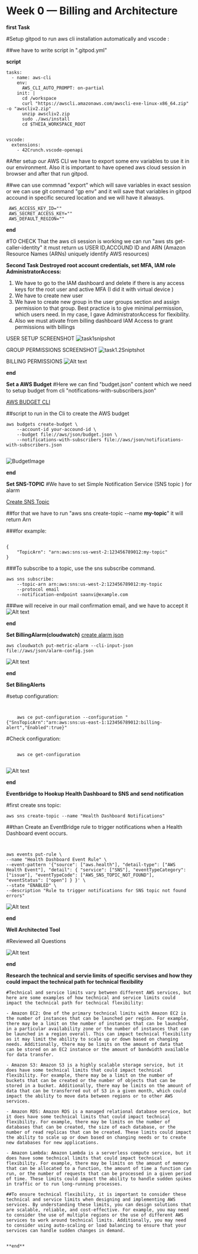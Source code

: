 # Week 0 — Billing and Architecture

**first Task**

#Setup gitpod to run aws cli installation automatically and vscode :

##we have to write script in ".gitpod.yml"


**script**
```
tasks:
  - name: aws-cli
    env:
      AWS_CLI_AUTO_PROMPT: on-partial
    init: |
      cd /workspace
      curl "https://awscli.amazonaws.com/awscli-exe-linux-x86_64.zip" -o "awscliv2.zip"
      unzip awscliv2.zip
      sudo ./aws/install
      cd $THEIA_WORKSPACE_ROOT


vscode:
  extensions:
    - 42Crunch.vscode-openapi     

 ```   

 

 #After setup our AWS CLI we have to export some env variables to use it in our environment. Also it is important to have opened aws cloud session in browser and after that run gitpod.

 


##we can use commnad "export" which will save variables in exact session or we can use git command "gp env" and it will save that variables in gitpod accound in specific secured location and we will have it alwasys.

```
 AWS_ACCESS_KEY_ID=""
 AWS_SECRET_ACCESS_KEY=""
 AWS_DEFAULT_REGION=""
```
**end**

#TO CHECK That the aws cli session is working we can run "aws sts get-caller-identity" it must return us USER ID,ACCOUND ID and ARN (Amazon Resource Names (ARNs) uniquely identify AWS resources)


**Second Task Destroyed root account credentials, set MFA, IAM role AdministratorAccess:**
1. We have to go to the IAM dashboard  and delete if there is any access keys for the root user and active MFA (I did it with virtual device )
2. We have to create new user 
3. We have to create new group in the user groups section and assign permission to that group. Best practice is to give minimal permission, which users need.
In my case, I gave AdministratorAccess for flexibility.
4. Also we must ativate from billing dashboard  IAM Access  to grant permissions with billings 

USER SETUP SCREENSHOT
![task1snipshot](../_docs/assets/Task1.png)

GROUP PERMISSIONS SCREENSHOT
![task1.2Sniptshot](../_docs/assets/Task1.2.png)

BILLING PERMISSIONS
![Alt text](../_docs/assets/billingaccess.png)


**end**




**Set a AWS Budget**
#Here we can find "budget.json" content which we need to setup budget from cli "notifications-with-subscribers.json" 

[AWS BUDGET CLI](https://docs.aws.amazon.com/cli/latest/reference/budgets/create-budget.html)

##script to run in the Cli to create the  AWS budget
```
aws budgets create-budget \
    --account-id your-accound-id \
    --budget file://aws/json/budget.json \
    --notifications-with-subscribers file://aws/json/notifications-with-subscribers.json


```

![BudgetImage](../_docs/assets/budget.png)


**end**





**Set SNS-TOPIC**
#We have to set Simple Notification Service (SNS topic ) for alarm 

[Create SNS Topic](https://docs.aws.amazon.com/cli/latest/userguide/cli-services-sns.html)

##for that we have to run "aws sns create-topic --name __my-topic__" it will return  Arn


###for example: 
```

{
    "TopicArn": "arn:aws:sns:us-west-2:123456789012:my-topic"
}
```
###To subscribe to a topic, use the sns subscribe command.
```
aws sns subscribe:
    --topic-arn arn:aws:sns:us-west-2:123456789012:my-topic 
    --protocol email 
    --notification-endpoint saanvi@example.com
```

###we will receive in our mail confirmation email, and we have to accept it 
![Alt text](../_docs/assets/SNS-TOPIC.png)


**end**

**Set BillingAlarm(cloudwatch)**
[create alarm json](https://aws.amazon.com/premiumsupport/knowledge-center/cloudwatch-estimatedcharges-alarm/)

```
aws cloudwatch put-metric-alarm --cli-input-json file://aws/json/alarm-config.json

```

![Alt text](../_docs/assets/cloudwatchalarm.png)


**end**

**Set BilingAlerts**


#setup configuration:
```


    aws ce put-configuration --configuration "{"SnsTopicArn":"arn:aws:sns:us-east-1:123456789012:billing-alert","Enabled":true}"

```
#Check configuration:
```

    aws ce get-configuration


```

![Alt text](../_docs/assets/billinAlert.png)

**end**


**Eventbridge to Hookup Health Dashboard to SNS and send notification**

#first create sns topic:
```
aws sns create-topic --name "Health Dashboard Notifications"
```
##than Create an EventBridge rule to trigger notifications when a Health Dashboard event occurs.
```


aws events put-rule \
--name "Health Dashboard Event Rule" \
--event-pattern '{"source": ["aws.health"], "detail-type": ["AWS Health Event"], "detail": { "service": ["SNS"], "eventTypeCategory": ["issue"], "eventTypeCode": ["AWS_SNS_TOPIC_NOT_FOUND"], "eventStatus": ["open"] } }' \
--state "ENABLED" \
--description "Rule to trigger notifications for SNS topic not found errors"

```

![Alt text](../_docs/assets/SNS-health.png)



**end**

**Well Architected Tool**

#Reviewed all Questions

![Alt text](../_docs/assets/pillars.png)


**end**
 
 **Research the technical and servie limits of specific servises and how they could impact the technical path for technical flexibility**

```
#Technical and service limits vary between different AWS services, but here are some examples of how technical and service limits could impact the technical path for technical flexibility:

- Amazon EC2: One of the primary technical limits with Amazon EC2 is the number of instances that can be launched per region. For example, there may be a limit on the number of instances that can be launched in a particular availability zone or the number of instances that can be launched in a region overall. This can impact technical flexibility as it may limit the ability to scale up or down based on changing needs. Additionally, there may be limits on the amount of data that can be stored on an EC2 instance or the amount of bandwidth available for data transfer.

- Amazon S3: Amazon S3 is a highly scalable storage service, but it does have some technical limits that could impact technical flexibility. For example, there may be a limit on the number of buckets that can be created or the number of objects that can be stored in a bucket. Additionally, there may be limits on the amount of data that can be transferred out of S3 in a given month, which could impact the ability to move data between regions or to other AWS services.

- Amazon RDS: Amazon RDS is a managed relational database service, but it does have some technical limits that could impact technical flexibility. For example, there may be limits on the number of databases that can be created, the size of each database, or the number of read replicas that can be created. These limits could impact the ability to scale up or down based on changing needs or to create new databases for new applications.

- Amazon Lambda: Amazon Lambda is a serverless compute service, but it does have some technical limits that could impact technical flexibility. For example, there may be limits on the amount of memory that can be allocated to a function, the amount of time a function can run, or the number of requests that can be processed in a given period of time. These limits could impact the ability to handle sudden spikes in traffic or to run long-running processes.

##To ensure technical flexibility, it is important to consider these technical and service limits when designing and implementing AWS services. By understanding these limits, you can design solutions that are scalable, reliable, and cost-effective. For example, you may need to consider the use of multiple regions or the use of different AWS services to work around technical limits. Additionally, you may need to consider using auto-scaling or load balancing to ensure that your services can handle sudden changes in demand.


**end**
